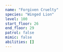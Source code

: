 ```yaml
---
name: "Forgiven Cruelty"
species: "Winged Lion"
level: 100
start_floor: 26
end_floor: 29
patrol: false
mimic: false
abilities: []
---
```

